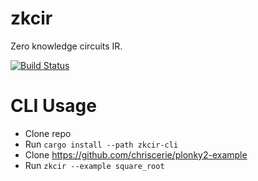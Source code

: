 # zkcir

Zero knowledge circuits IR.

[![Build Status][actions-badge]][actions-url]

[actions-badge]: https://github.com/chriscerie/zkcir/actions/workflows/test.yml/badge.svg
[actions-url]: https://github.com/chriscerie/zkcir/actions?query=workflow%3ACI+branch%3Amain

# CLI Usage

* Clone repo
* Run `cargo install --path zkcir-cli`
* Clone https://github.com/chriscerie/plonky2-example
* Run `zkcir --example square_root`
